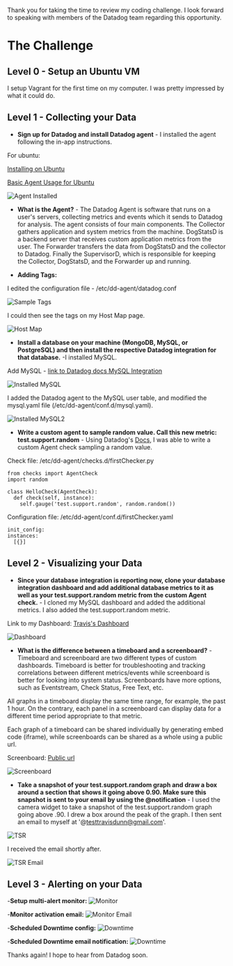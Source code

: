 Thank you for taking the time to review my coding challenge. I look forward to speaking with members of the Datadog team regarding this opportunity.


# The Challenge




## Level 0 - Setup an Ubuntu VM


I setup Vagrant for the first time on my computer. I was pretty impressed by what it could do.




## Level 1 - Collecting your Data


- **Sign up for Datadog and install Datadog agent** - I installed the agent following the in-app instructions.

For ubuntu:

   [Installing on Ubuntu](https://app.datadoghq.com/account/settings#agent/ubuntu)

   [Basic Agent Usage for Ubuntu](http://docs.datadoghq.com/guides/basic_agent_usage/ubuntu/)


![Agent Installed](img/agentInstalled.png)


- **What is the Agent?** - The Datadog Agent is software that runs on a user's servers, collecting metrics and events which it sends to Datadog for analysis. The agent consists of four main components. The Collector gathers application and system metrics from the machine. DogStatsD is a backend server that receives custom application metrics from the user. The Forwarder transfers the data from DogStatsD and the collector to Datadog. Finally the SupervisorD, which is responsible for keeping the Collector, DogStatsD, and the Forwarder up and running.




- **Adding Tags:**


I edited the configuration file - /etc/dd-agent/datadog.conf


![Sample Tags](img/sampleTags.png)


I could then see the tags on my Host Map page.


![Host Map](img/hostMap.png)


- **Install a database on your machine (MongoDB, MySQL, or PostgreSQL) and then install the respective Datadog integration for that database.** -I installed MySQL.

Add MySQL - [link to Datadog docs MySQL Integration](http://docs.datadoghq.com/integrations/mysql/)


![Installed MySQL](img/installedMysql.png)


I added the Datadog agent to the MySQL user table, and modified the mysql.yaml file  (/etc/dd-agent/conf.d/mysql.yaml).


![Installed MySQL2](img/installedMysql2.png)


- **Write a custom agent to sample random value. Call this new metric: test.support.random** - Using Datadog's [Docs](http://bit.ly/1sitxHf), I was able to write a custom Agent check sampling a random value.


Check file: /etc/dd-agent/checks.d/firstChecker.py  

```
from checks import AgentCheck
import random

class HelloCheck(AgentCheck):
  def check(self, instance):
    self.gauge('test.support.random', random.random())
```


Configuration file: /etc/dd-agent/conf.d/firstChecker.yaml

```
init_config:
instances:
  [{}]
```





## Level 2 - Visualizing your Data


- **Since your database integration is reporting now, clone your database integration dashboard and add additional database metrics to it as well as your test.support.random metric from the custom Agent check.** - I cloned my MySQL dashboard and added the additional metrics. I also added the test.support.random metric.


Link to my Dashboard: [Travis's Dashboard](https://app.datadoghq.com/dash/173277/mysql)



![Dashboard](img/dashboard.png)


- **What is the difference between a timeboard and a screenboard?** - Timeboard and screenboard are two different types of custom dashboards. Timeboard is better for troubleshooting and tracking correlations between different metrics/events while screenboard is better for looking into system status. Screenboards have more options, such as Eventstream, Check Status, Free Text, etc.

All graphs in a timeboard display the same time range, for example, the past 1 hour. On the contrary, each panel in a screenboard can display data for a different time period appropriate to that metric.

Each graph of a timeboard can be shared individually by generating embed code (iframe), while screenboards can be shared as a whole using a public url.

Screenboard: [Public url](https://p.datadoghq.com/sb/6026d6b5e-0b141c1724)

![Screenboard](img/screenBoard.png)


- **Take a snapshot of your test.support.random graph and draw a box around a section that shows it going above 0.90. Make sure this snapshot is sent to your email by using the @notification** - I used the camera widget to take a snapshot of the test.support.random graph going above .90. I drew a box around the peak of the graph. I then sent an email to myself at '@testtravisdunn@gmail.com'.


![TSR](img/tsr.png)


I received the email shortly after.


![TSR Email](img/tsrEmail.png)




## Level 3 - Alerting on your Data


-**Setup multi-alert monitor:**
![Monitor](img/monitor.png)


-**Monitor activation email:**
![Monitor Email](img/monitorEmail.png)


-**Scheduled Downtime config:**
![Downtime](img/downtime.png)


-**Scheduled Downtime email notification:**
![Downtime](img/downtimeEmail.png)

Thanks again! I hope to hear from Datadog soon.
